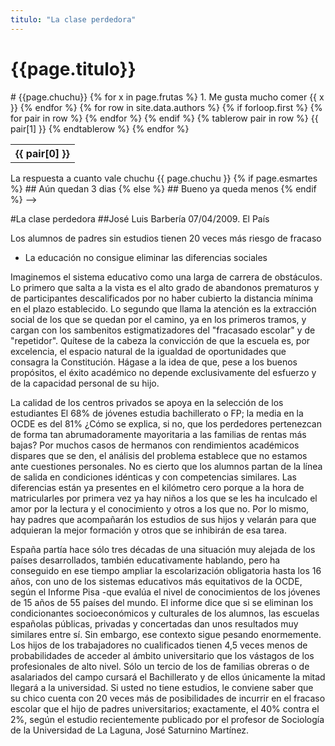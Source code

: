 ```yaml
---
titulo: "La clase perdedora"
---
```





# {{page.titulo}}

<!-->
# {{page.chuchu}}

{% for x in page.frutas %}
1. Me gusta mucho comer {{ x }}

{% endfor %}

<!-- {{ site.data.authors }}-->

<!-->
<table>
  {% for row in site.data.authors %}
    {% if forloop.first %}
    <tr>
      {% for pair in row %}
        <th>{{ pair[0] }}</th>
      {% endfor %}
    </tr>
    {% endif %}
  
   {% tablerow pair in row %}
      {{ pair[1] }}
    {% endtablerow %}
  {% endfor %}
</table>


La respuesta a cuanto vale chuchu  {{ page.chuchu }}

{% if page.esmartes %}
## Aún quedan 3 dias

{% else %}
 ## Bueno ya queda menos

{% endif %} -->

#La clase perdedora
##José Luis Barbería 07/04/2009. El País


Los alumnos de padres sin estudios tienen 20 veces más riesgo de fracaso
- La educación no consigue eliminar las diferencias sociales



Imaginemos el sistema educativo como una larga de carrera de obstáculos. Lo primero que salta a la vista es el alto grado de abandonos prematuros y de participantes descalificados por no haber cubierto la distancia mínima en el plazo establecido. Lo segundo que llama la atención es la extracción social de los que se quedan por el camino, ya en los primeros tramos, y cargan con los sambenitos estigmatizadores del "fracasado escolar" y de "repetidor". Quítese de la cabeza la convicción de que la escuela es, por excelencia, el espacio natural de la igualdad de oportunidades que consagra la Constitución. Hágase a la idea de que, pese a los buenos propósitos, el éxito académico no depende exclusivamente del esfuerzo y de la capacidad personal de su hijo.



La calidad de los centros privados se apoya en la selección de los estudiantes El 68% de jóvenes estudia bachillerato o FP; la media en la OCDE es del 81%
¿Cómo se explica, si no, que los perdedores pertenezcan de forma tan abrumadoramente mayoritaria a las familias de rentas más bajas? Por muchos casos de hermanos con rendimientos académicos dispares que se den, el análisis del problema establece que no estamos ante cuestiones personales. No es cierto que los alumnos partan de la línea de salida en condiciones idénticas y con competencias similares. Las diferencias están ya presentes en el kilómetro cero porque a la hora de matricularles por primera vez ya hay niños a los que se les ha inculcado el amor por la lectura y el conocimiento y otros a los que no. Por lo mismo, hay padres que acompañarán los estudios de sus hijos y velarán para que adquieran la mejor formación y otros que se inhibirán de esa tarea.



España partía hace sólo tres décadas de una situación muy alejada de los países desarrollados, también educativamente hablando, pero ha conseguido en ese tiempo ampliar la escolarización obligatoria hasta los 16 años, con uno de los sistemas educativos más equitativos de la OCDE, según el Informe Pisa -que evalúa el nivel de conocimientos de los jóvenes de 15 años de 55 países del mundo. El informe dice que si se eliminan los condicionantes socioeconómicos y culturales de los alumnos, las escuelas españolas públicas, privadas y concertadas dan unos resultados muy similares entre sí. Sin embargo, ese contexto sigue pesando enormemente. Los hijos de los trabajadores no cualificados tienen 4,5 veces menos de probabilidades de acceder al ámbito universitario que los vástagos de los profesionales de alto nivel. Sólo un tercio de los de familias obreras o de asalariados del campo cursará el Bachillerato y de ellos únicamente la mitad llegará a la universidad. Si usted no tiene estudios, le conviene saber que su chico cuenta con 20 veces más de posibilidades de incurrir en el fracaso escolar que el hijo de padres universitarios; exactamente, el 40% contra el 2%, según el estudio recientemente publicado por el profesor de Sociología de la Universidad de La Laguna, José Saturnino Martínez. 



